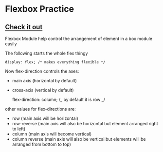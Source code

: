 # Flexbox Practice

## [Check it out](https://mark-eugene-barasu.github.io/Flexbox-Module/)

Flexbox Module help control the arrangement of element in a box module easily

The following starts the whole flex thingy

    display: flex; /* makes everything flexible */

Now flex-direction controls the axes:

- main axis (horizontal by default)
- cross-axis (vertical by default)

  flex-direction: column; /_ by default it is row _/

other values for flex-directions are:

- row (main axis will be horizontal)
- row-reverse (main axis will also be horizontal but element arranged right to left)
- column (main axis will become vertical)
- column reverse (main axis will also be vertical but elements will be arranged from bottom to top)

